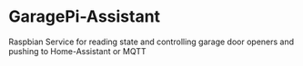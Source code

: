 # GaragePi-Assistant
Raspbian Service for reading state and controlling garage door openers and pushing to Home-Assistant or MQTT
